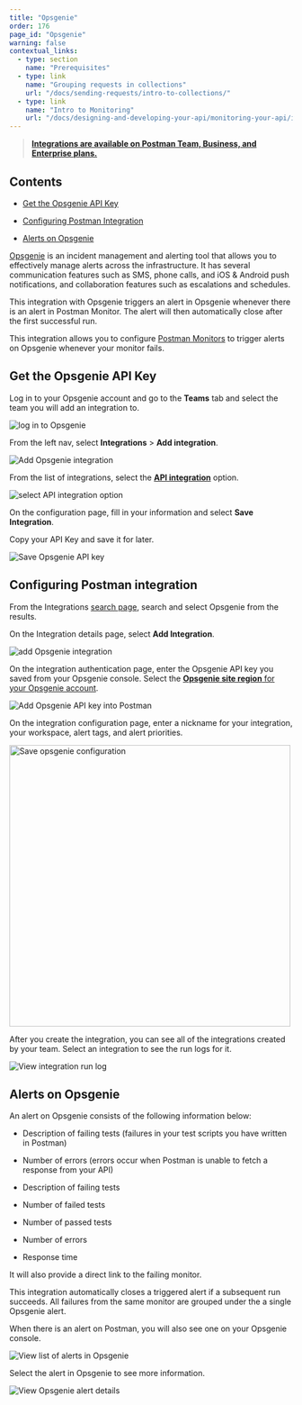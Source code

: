 ```yaml
---
title: "Opsgenie"
order: 176
page_id: "Opsgenie"
warning: false
contextual_links:
  - type: section
    name: "Prerequisites"
  - type: link
    name: "Grouping requests in collections"
    url: "/docs/sending-requests/intro-to-collections/"
  - type: link
    name: "Intro to Monitoring"
    url: "/docs/designing-and-developing-your-api/monitoring-your-api/intro-monitors/"
---
```


> **[Integrations are available on Postman Team, Business, and Enterprise plans.](https://www.postman.com/pricing/)**

## Contents

* [Get the Opsgenie API Key](#get-the-opsgenie-api-key)

* [Configuring Postman Integration](#configuring-postman-integration)

* [Alerts on Opsgenie](#alerts-on-opsgenie)

[Opsgenie](https://www.atlassian.com/software/opsgenie) is an incident management and alerting tool that allows you to effectively manage alerts across the infrastructure. It has several communication features such as SMS, phone calls, and iOS & Android push notifications, and collaboration features such as escalations and schedules.

This integration with Opsgenie triggers an alert in Opsgenie whenever there is an alert in Postman Monitor. The alert will then automatically close after the first successful run.

This integration allows you to configure [Postman Monitors](/docs/designing-and-developing-your-api/monitoring-your-api/intro-monitors/) to trigger alerts on Opsgenie whenever your monitor fails.

## Get the Opsgenie API Key

Log in to your Opsgenie account and go to the **Teams** tab and select the team you will add an integration to.

![log in to Opsgenie](https://assets.postman.com/postman-docs/opsgenie-teams-select-bb.jpg)

From the left nav, select **Integrations** > **Add integration**.

![Add Opsgenie integration](https://assets.postman.com/postman-docs/opsgenie-teams-add-integration-bb.jpg)

From the list of integrations, select the [**API integration**](https://docs.opsgenie.com/docs/api-integration) option.

![select API integration option](https://assets.postman.com/postman-docs/opsgenie-search-select-api.jpg)

On the configuration page, fill in your information and select **Save Integration**.

Copy your API Key and save it for later.

![Save Opsgenie API key](https://assets.postman.com/postman-docs/opsgenie-save-integration.jpg)

## Configuring Postman integration

From the Integrations [search page](https://postman.postman.co/integrations/browse?category=all), search and select Opsgenie from the results.

On the Integration details page, select **Add Integration**.

![add Opsgenie integration](https://assets.postman.com/postman-docs/opsgenie-add-integration-b.jpg)

On the integration authentication page, enter the Opsgenie API key you saved from your Opsgenie console. Select the [**Opsgenie site region** for your Opsgenie account](https://docs.opsgenie.com/docs/opsgenie-data-residency).

![Add Opsgenie API key into Postman](https://assets.postman.com/postman-docs/opsgenie-with-api-key.jpg)

On the integration configuration page, enter a nickname for your integration, your workspace, alert tags, and alert priorities.

<img src="https://assets.postman.com/postman-docs/opsgenie-save-configuration-b.jpg" alt="Save opsgenie configuration" width="500px"/>

After you create the integration, you can see all of the integrations created by your team. Select an integration to see the run logs for it.

![View integration run log](https://assets.postman.com/postman-docs/opsgenie-run-logs.jpg)

## Alerts on Opsgenie

An alert on Opsgenie consists of the following information below:

* Description of failing tests (failures in your test scripts you have written in Postman)
* Number of errors (errors occur when Postman is unable to fetch a response from your API)

* Description of failing tests
* Number of failed tests
* Number of passed tests
* Number of errors
* Response time

It will also provide a direct link to the failing monitor.

This integration automatically closes a triggered alert if a subsequent run succeeds. All failures from the same monitor are grouped under the a single Opsgenie alert.

When there is an alert on Postman, you will also see one on your Opsgenie console.

![View list of alerts in Opsgenie](https://assets.postman.com/postman-docs/opsgenie-alerts-list-bb.jpg)

Select the alert in Opsgenie to see more information.

![View Opsgenie alert details](https://assets.postman.com/postman-docs/opsgenie-alerts-details.jpg)
